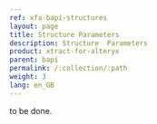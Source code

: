 ```yaml
---
ref: xfa-bapi-structures
layout: page
title: Structure Parameters
description: Structure  Parameters
product: xtract-for-alteryx
parent: bapi
permalink: /:collection/:path
weight: 3
lang: en_GB
---
```


to be done.